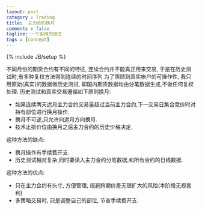 ```yaml
---
layout: post
category : Trading 
title:  主力合约换月
comments : false
tagline: 一个实用的做法  
tags : [concept]
---
```

{% include JB/setup %}

不同月份的期货合约有不同的特征, 连续合约并不能真正用来交易, 于是在历史测试时,有多种复权方法得到连续的时间序列 为了照顾到真实帐户的可操作性, 我只用原始(真实)的数据做历史测试, 即国内期货数据均由分笔数据生成,不做任何复权处理. 历史测试和真实交易遵循如下原则换月:

+ 如果连续两天远月主力合约交易量超过当前主力合约,下一交易日集合竞价时对持有部位进行换月操作.
+ 换月不可逆,只允许向远月方向换月.
+ 技术止损价位由换月之后主力合约的历史价格决定.

这种方法的缺点: 

+ 换月操作有手续费开支. 
+ 历史测试相对复杂,同时要读入主力合约分笔数据,和所有合约的日线数据.

这种方法的优点: 

+ 只在主力合约有头寸, 方便管理, 规避跨期价差无限扩大的风险(本阶段无视套利)
+ 多策略交易时, 只是调整自己的部位, 节省手续费开支.

